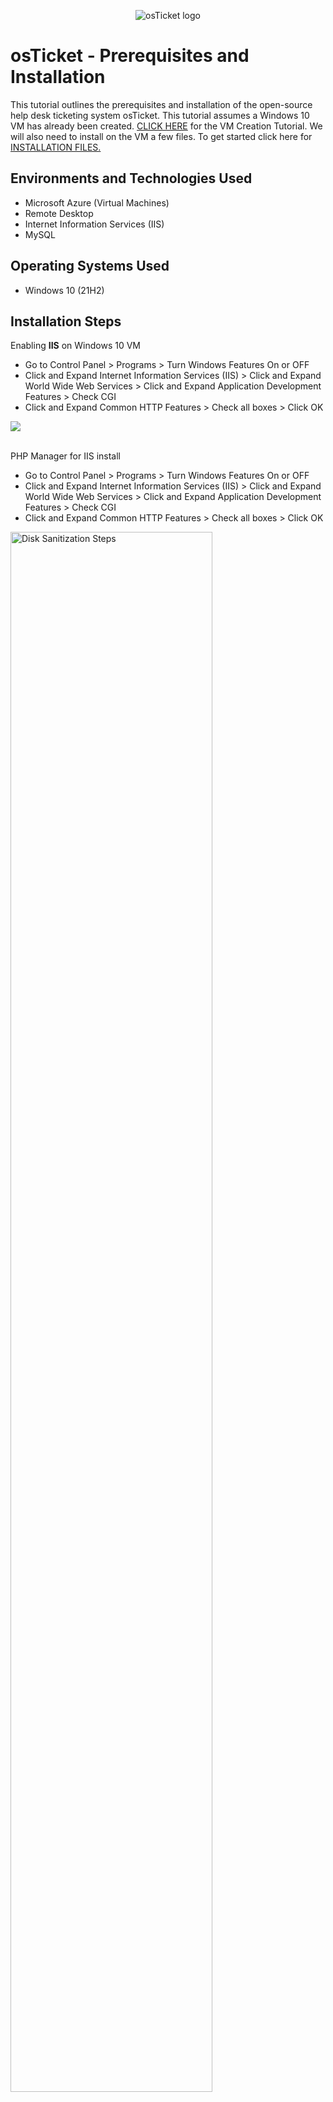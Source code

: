 <p align="center">
<img src="https://i.imgur.com/Clzj7Xs.png" alt="osTicket logo"/>
</p>

<h1>osTicket - Prerequisites and Installation</h1>
This tutorial outlines the prerequisites and installation of the open-source help desk ticketing system osTicket.  This tutorial assumes a Windows 10 VM has already been created.  <a href="https://github.com/JPac45/Creating-VMs-within-Azure">CLICK HERE</a> for the VM Creation Tutorial.  We will also need to install on the VM a few files. To get started click here for <a href="https://drive.google.com/drive/u/2/folders/1APMfNyfNzcxZC6EzdaNfdZsUwxWYChf6">INSTALLATION FILES.</a><br />



<h2>Environments and Technologies Used</h2>

- Microsoft Azure (Virtual Machines)
- Remote Desktop
- Internet Information Services (IIS)
- MySQL

<h2>Operating Systems Used </h2>

- Windows 10</b> (21H2)

<h2>Installation Steps</h2>
Enabling <b>IIS</b> on Windows 10 VM

- Go to Control Panel > Programs > Turn Windows Features On or OFF
- Click and Expand Internet Information Services (IIS) > Click and Expand World Wide Web Services > Click and Expand Application Development Features > Check CGI 
- Click and Expand Common HTTP Features > Check all boxes > Click OK
  
<p>
<img src="https://i.imgur.com/9aLsrDd.gif"/>
</p>
<p>
</p>
<br />
PHP Manager for IIS install

- Go to Control Panel > Programs > Turn Windows Features On or OFF
- Click and Expand Internet Information Services (IIS) > Click and Expand World Wide Web Services > Click and Expand Application Development Features > Check CGI 
- Click and Expand Common HTTP Features > Check all boxes > Click OK
<p>
<img src="https://i.imgur.com/DJmEXEB.png" height="80%" width="80%" alt="Disk Sanitization Steps"/>
</p>
<p>
PLACE MY OWN TEXT HERE. PLACE MY OWN TEXT HERE. PLACE MY OWN TEXT HERE. PLACE MY OWN TEXT HERE. PLACE MY OWN TEXT HERE. PLACE MY OWN TEXT HERE. 
</p>
<br />

<p>
<img src="https://i.imgur.com/DJmEXEB.png" height="80%" width="80%" alt="Disk Sanitization Steps"/>
</p>
<p>
PLACE MY OWN TEXT HERE. PLACE MY OWN TEXT HERE. PLACE MY OWN TEXT HERE. PLACE MY OWN TEXT HERE. PLACE MY OWN TEXT HERE. PLACE MY OWN TEXT HERE. 
</p>
<br />

<h2>Video Reference Demonstration</h2>

- ### [YouTube: How To Install osTicket with Prerequisites](https://www.youtube.com/watch?v=dEvGaxOgqf0)

